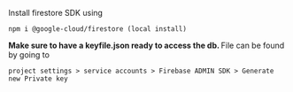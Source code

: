 Install firestore SDK using

	npm i @google-cloud/firestore (local install)

<b>Make sure to have a keyfile.json ready to access the db. </b>
File can be found by going to 

	project settings > service accounts > Firebase ADMIN SDK > Generate new Private key
